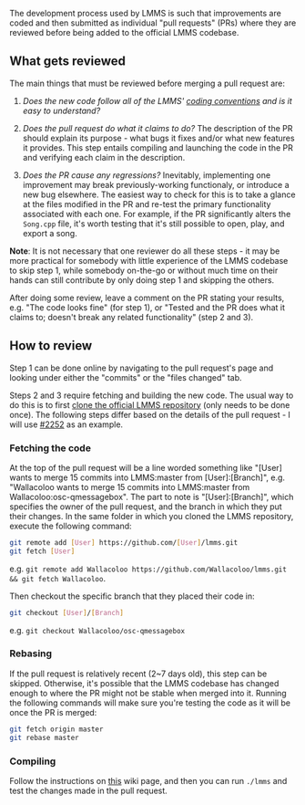 The development process used by LMMS is such that improvements are coded and then submitted as individual "pull requests" (PRs) where they are reviewed before being added to the official LMMS codebase.

What gets reviewed
------

The main things that must be reviewed before merging a pull request are:

1. *Does the new code follow all of the LMMS' [coding conventions](https://github.com/LMMS/lmms/wiki/Coding-conventions) and is it easy to understand?*

2. *Does the pull request do what it claims to do?* The description of the PR should explain its purpose - what bugs it fixes and/or what new features it provides. This step entails compiling and launching the code in the PR and verifying each claim in the description.

3. *Does the PR cause any regressions?* Inevitably, implementing one improvement may break previously-working functionaly, or introduce a new bug elsewhere. The easiest way to check for this is to take a glance at the files modified in the PR and re-test the primary functionality associated with each one. For example, if the PR significantly alters the `Song.cpp` file, it's worth testing that it's still possible to open, play, and export a song.

**Note**: It is not necessary that one reviewer do all these steps - it may be more practical for somebody with little experience of the LMMS codebase to skip step 1, while somebody on-the-go or without much time on their hands can still contribute by only doing step 1 and skipping the others. 

After doing some review, leave a comment on the PR stating your results, e.g. "The code looks fine" (for step 1), or "Tested and the PR does what it claims to; doesn't break any related functionality" (step 2 and 3).

How to review
------

Step 1 can be done online by navigating to the pull request's page and looking under either the "commits" or the "files changed" tab.

Steps 2 and 3 require fetching and building the new code. The usual way to do this is to first [clone the official LMMS repository](https://github.com/LMMS/lmms/wiki/Accessing-git-repository) (only needs to be done once). The following steps differ based on the details of the pull request - I will use [#2252](https://github.com/LMMS/lmms/pull/2252) as an example.

### Fetching the code

At the top of the pull request will be a line worded something like "[User] wants to merge 15 commits into LMMS:master from [User]:[Branch]", e.g. "Wallacoloo wants to merge 15 commits into LMMS:master from Wallacoloo:osc-qmessagebox". The part to note is "[User]:[Branch]", which specifies the owner of the pull request, and the branch in which they put their changes. In the same folder in which you cloned the LMMS repository, execute the following command:
```sh
git remote add [User] https://github.com/[User]/lmms.git
git fetch [User]
```
e.g. `git remote add Wallacoloo https://github.com/Wallacoloo/lmms.git && git fetch Wallacoloo`.

Then checkout the specific branch that they placed their code in:
```sh
git checkout [User]/[Branch]
```
e.g. `git checkout Wallacoloo/osc-qmessagebox`

### Rebasing

If the pull request is relatively recent (2~7 days old), this step can be skipped. Otherwise, it's possible that the LMMS codebase has changed enough to where the PR might not be stable when merged into it. Running the following commands will make sure you're testing the code as it will be once the PR is merged:
```sh
git fetch origin master
git rebase master
```

### Compiling
Follow the instructions on [this](https://github.com/LMMS/lmms/wiki/Compiling-lmms) wiki page, and then you can run `./lmms` and test the changes made in the pull request.
